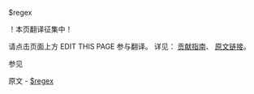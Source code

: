  $regex

 ！本页翻译征集中！

请点击页面上方 EDIT THIS PAGE 参与翻译。
详见：
[贡献指南]( https://github.com/JinMuInfo/MongoDB-Manual-zh/blob/master/CONTRIBUTING.md )、
[原文链接](  https://docs.mongodb.com/manual/reference/operator/query/regex/  )。

 参见

原文 - [$regex]( https://docs.mongodb.com/manual/reference/operator/query/regex/ )

